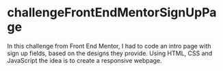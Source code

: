 # challengeFrontEndMentorSignUpPage
In this challenge from Front End Mentor, I had to code an intro page with sign up fields, based on the designs they provide. Using HTML, CSS and JavaScript the idea is to create a responsive webpage.
